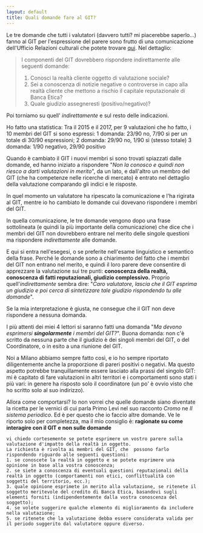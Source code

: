 ```yaml
---
layout: default
title: Quali domande fare al GIT?
---
```


Le tre domande che tutti i valutatori (davvero tutti? mi piacerebbe saperlo...) fanno al GIT per l'espressione del parere sono frutto di una comunicazione dell'Ufficio Relazioni culturali che potete trovare [qui](https://drive.google.com/file/d/1jouP56kBnn2l73kF_qrVdd3TgYk4WAY6/view?usp=sharing).
Nel dettaglio:
> I componenti del GIT dovrebbero rispondere indirettamente alle seguenti domande:
> 1. Conosci la realtà cliente oggetto di valutazione sociale?
> 2. Sei a conoscenza di notizie negative o controverse in capo alla realtà cliente che mettono a rischio il 
>    capitale reputazionale di Banca Etica?
> 3. Quale giudizio assegneresti (positivo/negativo)?

Poi torniamo su quell' _indirettamente_ e sul resto delle indicazioni.

Ho fatto una statistica:
Tra il 2015 e il 2017, per 9 valutazioni che ho fatto, i 10 membri del GIT si sono espressi:
1 domanda: 23/90 no, 7/90 sì per un totale di 30/90 espressioni;
2 domanda: 29/90 no, 1/90 sì (stesso totale)
3 domanda: 1/90 negativo, 29/90 positivo

Quando è cambiato il GIT i nuovi membri si sono trovati spiazzati dalle domande, ed hanno iniziato a rispondere "_Non la conosco e quindi non riesco a darti valutazioni in merito_", da un lato, e dall'altro un membro del GIT (che ha competenze nelle ricerche di mercato) è entrato nel dettaglio della valutazione comparando gli indici e le risposte.

In quel momento un valutatore ha ripescato la comunicazione e l'ha rigirata al GIT, mentre io ho cambiato le domande cui dovevano rispondere i membri del GIT.

In quella comunicazione, le tre domande vengono dopo una frase sottolineata (e quindi la più importante della comunicazione) che dice che i membri del GIT non dovrebbero entrare nel merito delle singole questioni ma rispondere _indirettamente_ alle domande.

E qui si entra nell'esegesi, o se preferite nell'esame linguistico e semantico della frase.
Perché le domande sono a chiarimento del fatto che i membri del GIT non entrano nel merito, e quindi il loro parere deve consentire di apprezzare la valutazione sui tre punti: **conoscenza della realtà, conoscenza di fatti reputazionali, giudizio complessivo.**
Proprio quell'_indirettamente_ sembra dire: "_Caro valutatore, lascia che il GIT esprima un giudizio e poi cerca di sintetizzare tale giudizio rispondendo tu alle domande_".

Se la mia interpretazione è giusta, ne consegue che il GIT non deve rispondere a nessuna domanda.

I più attenti dei miei 4 lettori si saranno fatti una domanda "_Ma devono esprimersi **singolarmente** i membri del GIT?_". Buona domanda: non c'è scritto da nessuna parte che il giudizio è dei singoli membri del GIT, o del Coordinatore, o in esito a una riunione del GIT.

Noi a Milano abbiamo sempre fatto così, e io ho sempre riportato diligentemente anche la proporzione di pareri positivi o negativi.
Ma questo aspetto potrebbe tranquillamente essere lasciato alla prassi del singolo GIT: mi è capitato di fare valutazioni in altri territori e i comportamenti sono stati i più vari: in genere ha risposto solo il coordinatore (un po' è ovvio visto che ho scritto solo al suo indirizzo).

Allora come comportarsi? Io non vorrei che quelle domande siano diventate la ricetta per le vernici di cui parla Primo Levi nel suo racconto _Cromo_ ne _Il sistema periodico_.
Ed è per questo che io faccio altre domande. Ve le riporto solo per completezza, ma il mio consiglio è: **ragionate su come interagire con il GIT e non sulle domande**

```
vi chiedo cortesemente se potete esprimere un vostro parere sulla valutazione d'impatto della realtà in oggetto.
La richiesta è rivolta ai membri del GIT, che  possono farlo rispondendo riguardo alle seguenti questioni:
1. se conoscete la realtà in oggetto e se potete esprimere una opinione in base alla vostra conoscenza;
2. se siete a conoscenza di eventuali questioni reputazionali della realtà in oggetto (comportamenti non etici, conflittualità con soggetti del territorio, ecc.);
3. quale opinione esprimete in merito alla valutazione, se ritenete il soggetto meritevole del credito di Banca Etica, basandovi sugli elementi forniti (indipendentemente dalla vostra conoscenza del soggetto);
4. se volete suggerire qualche elemento di miglioramento da includere nella valutazione;
5. se ritenete che la valutazione debba essere considerata valida per il periodo suggerito dal valutatore oppure diverso.
```
